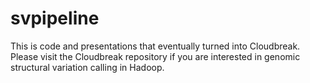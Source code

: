 # svpipeline
This is code and presentations that eventually turned into Cloudbreak. Please visit the Cloudbreak repository if you are interested in genomic structural variation calling in Hadoop.
